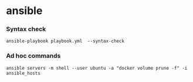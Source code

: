 # ansible

### Syntax check

```
ansible-playbook playbook.yml  --syntax-check
```

### Ad hoc commands

```
ansible servers -m shell --user ubuntu -a "docker volume prune -f" -i ansible_hosts
```
